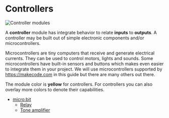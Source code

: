 # Controllers

![Controller modules]({{site.baseurl}}/assets/controller.jpg)

A **controller** module has integrate behavior to relate **inputs** to **outputs**. A controller may be built out of simple electronic components and/or microcontrollers. 

Microcontrollers are tiny computers that receive and generate electrical currents. They can be used to control motors, lights and sounds.
Some microcontrollers have built-in sensors and buttons which makes even easier to integrate them in your project. 
We will use microcontrollers supported by https://makecode.com in this guide but there are many others out there.

The module color is **yellow** for controllers. For controllers you can also overlay more colors to denote their capabilities.

* [micro:bit]({{site.baseurl}}/modules/controller/microbit)
    * [Relay]({{site.baseurl}}/modules/controller/microbit/relay)
    * [Tone amplifier]({{site.baseurl}}/modules/controller/microbit/tone-amplifier)